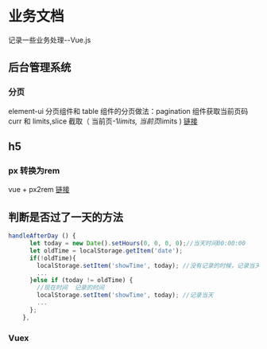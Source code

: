 # 业务文档

记录一些业务处理--Vue.js

## 后台管理系统

### 分页

element-ui 分页组件和 table 组件的分页做法：pagination 组件获取当前页码 curr 和 limits,slice 截取（ 当前页-1*limits, 当前页*limits )
[链接](https://segmentfault.com/a/1190000020087100)

## h5

### px 转换为rem

vue + px2rem [链接](https://blog.csdn.net/weixin_43607164/article/details/100512220)

## 判断是否过了一天的方法

```js
handleAfterDay () {
      let today = new Date().setHours(0, 0, 0, 0);//当天时间00:00:00
      let oldTime = localStorage.getItem('date');
      if(!oldTime){
        localStorage.setItem('showTime', today); //没有记录的时候，记录当天时间
        ...  
      }else if (today != oldTime) {
        //现在时间  记录的时间
        localStorage.setItem('showTime', today); //记录当天
        ...
      };
    },
```

### Vuex